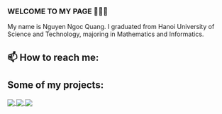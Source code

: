 ### WELCOME TO MY PAGE 👋👋👋

My name is Nguyen Ngoc Quang. I graduated from Hanoi University of Science and Technology, majoring in Mathematics and Informatics. 
## 📫 How to reach me: 


## Some of my projects:

<a href="https://github.com/qqqquang/Time_series">
  <!-- Change the `github-readme-stats.anuraghazra1.vercel.app` to `github-readme-stats.vercel.app`  -->
  <img align="center" src="https://github-readme-stats.anuraghazra1.vercel.app/api/pin/?username=qqqquang&repo=Time_series&theme=radical" />
</a>    
<a href="https://github.com/qqqquang/Youtube_Analytics">
  <!-- Change the `github-readme-stats.anuraghazra1.vercel.app` to `github-readme-stats.vercel.app`  -->
  <img align="center" src="https://github-readme-stats.anuraghazra1.vercel.app/api/pin/?username=qqqquang&repo=Youtube_Analytics&theme=merko" />
</a>

<a href="https://github.com/qqqquang/Datathon_KPIM">
  <!-- Change the `github-readme-stats.anuraghazra1.vercel.app` to `github-readme-stats.vercel.app`  -->
  <img align="center" src="https://github-readme-stats.anuraghazra1.vercel.app/api/pin/?username=qqqquang&repo=Datathon_KPIM&theme=gruvbox" />
</a>    
